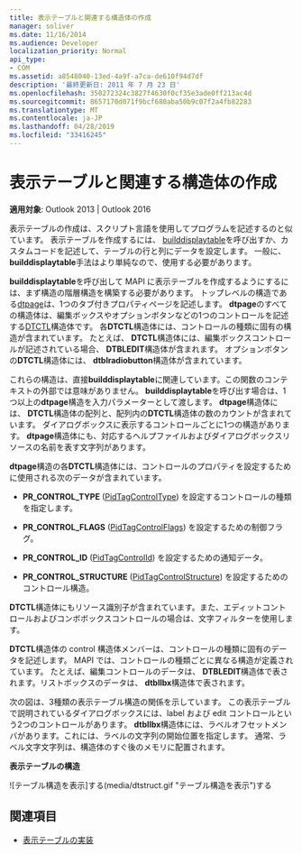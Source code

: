 ```yaml
---
title: 表示テーブルと関連する構造体の作成
manager: soliver
ms.date: 11/16/2014
ms.audience: Developer
localization_priority: Normal
api_type:
- COM
ms.assetid: a8548040-13ed-4a9f-a7ca-de610f94d7df
description: '最終更新日: 2011 年 7 月 23 日'
ms.openlocfilehash: 350272324c3827f4630f0cf35e3ade0ff213ac4d
ms.sourcegitcommit: 8657170d071f9bcf680aba50b9c07f2a4fb82283
ms.translationtype: MT
ms.contentlocale: ja-JP
ms.lasthandoff: 04/28/2019
ms.locfileid: "33416245"
---
```

# <a name="creating-display-tables-and-related-structures"></a>表示テーブルと関連する構造体の作成
  
**適用対象**: Outlook 2013 | Outlook 2016 
  
表示テーブルの作成は、スクリプト言語を使用してプログラムを記述するのと似ています。 表示テーブルを作成するには、 [builddisplaytable](builddisplaytable.md)を呼び出すか、カスタムコードを記述して、テーブルの行と列にデータを設定します。 一般に、 **builddisplaytable**手法はより単純なので、使用する必要があります。 
  
**builddisplaytable**を呼び出して MAPI に表示テーブルを作成するようにするには、まず構造の階層構造を構築する必要があります。 トップレベルの構造である[dtpage](dtpage.md)は、1つのタブ付きプロパティページを記述します。 **dtpage**のすべての構造体は、編集ボックスやオプションボタンなどの1つのコントロールを記述する[DTCTL](dtctl.md)構造体です。 各**DTCTL**構造体には、コントロールの種類に固有の構造が含まれています。 たとえば、 **DTCTL**構造体には、編集ボックスコントロールが記述されている場合、 **DTBLEDIT**構造体が含まれます。 オプションボタンの**DTCTL**構造体には、 **dtblradiobutton**構造体が含まれています。 
  
これらの構造は、直接**builddisplaytable**に関連しています。この関数のコンテキストの外部では意味がありません。 **builddisplaytable**を呼び出す場合は、1つ以上の**dtpage**構造を入力パラメーターとして渡します。 **dtpage**構造体には、 **DTCTL**構造体の配列と、配列内の**DTCTL**構造体の数のカウントが含まれています。 ダイアログボックスに表示するコントロールごとに1つの構造があります。 **dtpage**構造体にも、対応するヘルプファイルおよびダイアログボックスリソースの名前を表す文字列があります。 
  
**dtpage**構造の各**DTCTL**構造体には、コントロールのプロパティを設定するために使用される次のデータが含まれています。 
  
- **PR_CONTROL_TYPE** ([PidTagControlType](pidtagcontroltype-canonical-property.md)) を設定するコントロールの種類を指定します。
    
- **PR_CONTROL_FLAGS** ([PidTagControlFlags](pidtagcontrolflags-canonical-property.md)) を設定するための制御フラグ。
    
- **PR_CONTROL_ID** ([PidTagControlId](pidtagcontrolid-canonical-property.md)) を設定するための通知データ。
    
- **PR_CONTROL_STRUCTURE** ([PidTagControlStructure](pidtagcontrolstructure-canonical-property.md)) を設定するためのコントロール構造。
    
**DTCTL**構造体にもリソース識別子が含まれています。また、エディットコントロールおよびコンボボックスコントロールの場合は、文字フィルターを使用します。 
  
**DTCTL**構造体の control 構造体メンバーは、コントロールの種類に固有のデータを記述します。 MAPI では、コントロールの種類ごとに異なる構造が定義されています。 たとえば、編集コントロールのデータは、 **DTBLEDIT**構造体で表されます。リストボックスのデータは、 **dtbllbx**構造体で表されます。 
  
次の図は、3種類の表示テーブル構造の関係を示しています。 この表示テーブルで説明されているダイアログボックスには、label および edit コントロールという2つのコントロールがあります。 **dtbllbx**構造体には、ラベルオフセットメンバがあります。これには、ラベルの文字列の開始位置を指定します。 通常、ラベル文字文字列は、構造体のすぐ後のメモリに配置されます。 
  
**表示テーブルの構造**
  
![テーブル構造を表示]する(media/dtstruct.gif "テーブル構造を表示")する
  
## <a name="see-also"></a>関連項目

- [表示テーブルの実装](display-table-implementation.md)

